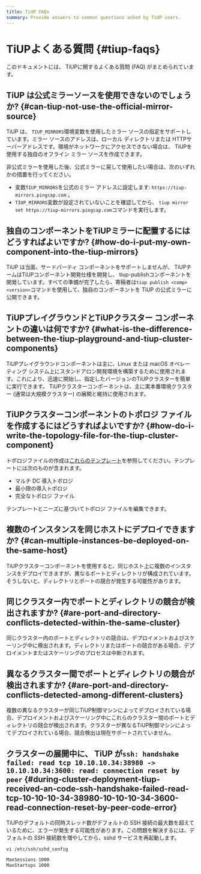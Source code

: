 ```yaml
---
title: TiUP FAQs
summary: Provide answers to common questions asked by TiUP users.
---
```


# TiUPよくある質問 {#tiup-faqs}

このドキュメントには、 TiUPに関するよくある質問 (FAQ) がまとめられています。

## TiUP は公式ミラーソースを使用できないのでしょうか? {#can-tiup-not-use-the-official-mirror-source}

TiUP は、 `TIUP_MIRRORS`環境変数を使用したミラー ソースの指定をサポートしています。ミラー ソースのアドレスは、ローカル ディレクトリまたは HTTPサーバーアドレスです。環境がネットワークにアクセスできない場合は、 TiUPを使用する独自のオフライン ミラー ソースを作成できます。

非公式ミラーを使用した後、公式ミラーに戻して使用したい場合は、次のいずれかの措置を行ってください。

-   変数`TIUP_MIRRORS`を公式のミラー アドレスに設定します: `https://tiup-mirrors.pingcap.com` 。
-   `TIUP_MIRRORS`変数が設定されていないことを確認してから、 `tiup mirror set https://tiup-mirrors.pingcap.com`コマンドを実行します。

## 独自のコンポーネントをTiUPミラーに配置するにはどうすればよいですか? {#how-do-i-put-my-own-component-into-the-tiup-mirrors}

TiUP は当面、サードパーティ コンポーネントをサポートしませんが、 TiUPチームはTiUPコンポーネント開発仕様を開発し、 tiup-publishコンポーネントを開発しています。すべての準備が完了したら、寄稿者は`tiup publish <comp> <version>`コマンドを使用して、独自のコンポーネントを TiUP の公式ミラーに公開できます。

## TiUPプレイグラウンドとTiUPクラスター コンポーネントの違いは何ですか? {#what-is-the-difference-between-the-tiup-playground-and-tiup-cluster-components}

TiUPプレイグラウンドコンポーネントは主に、Linux または macOS オペレーティング システム上にスタンドアロン開発環境を構築するために使用されます。これにより、迅速に開始し、指定したバージョンのTiUPクラスターを簡単に実行できます。 TiUPクラスターコンポーネントは、主に実本番環境クラスター (通常は大規模クラスター) の展開と維持に使用されます。

## TiUPクラスターコンポーネントのトポロジ ファイルを作成するにはどうすればよいですか? {#how-do-i-write-the-topology-file-for-the-tiup-cluster-component}

トポロジファイルの作成は[これらのテンプレート](https://github.com/pingcap/tiup/tree/master/embed/examples/cluster)を参照してください。テンプレートには次のものが含まれます。

-   マルチ DC 導入トポロジ
-   最小限の導入トポロジ
-   完全なトポロジ ファイル

テンプレートとニーズに基づいてトポロジ ファイルを編集できます。

## 複数のインスタンスを同じホストにデプロイできますか? {#can-multiple-instances-be-deployed-on-the-same-host}

TiUPクラスターコンポーネントを使用すると、同じホスト上に複数のインスタンスをデプロイできますが、異なるポートとディレクトリが構成されています。そうしないと、ディレクトリとポートの競合が発生する可能性があります。

## 同じクラスター内でポートとディレクトリの競合が検出されますか? {#are-port-and-directory-conflicts-detected-within-the-same-cluster}

同じクラスター内のポートとディレクトリの競合は、デプロイメントおよびスケーリング中に検出されます。ディレクトリまたはポートの競合がある場合、デプロイメントまたはスケーリングのプロセスは中断されます。

## 異なるクラスター間でポートとディレクトリの競合が検出されますか? {#are-port-and-directory-conflicts-detected-among-different-clusters}

複数の異なるクラスターが同じTiUP制御マシンによってデプロイされている場合、デプロイメントおよびスケーリング中にこれらのクラスター間のポートとディレクトリの競合が検出されます。クラスターが異なるTiUP制御マシンによってデプロイされている場合、競合検出は現在サポートされていません。

## クラスターの展開中に、 TiUP が<code>ssh: handshake failed: read tcp 10.10.10.34:38980 -&gt; 10.10.10.34:3600: read: connection reset by peer</code> {#during-cluster-deployment-tiup-received-an-code-ssh-handshake-failed-read-tcp-10-10-10-34-38980-10-10-10-34-3600-read-connection-reset-by-peer-code-error}

TiUPのデフォルトの同時スレッド数がデフォルトの SSH 接続の最大数を超えているために、エラーが発生する可能性があります。この問題を解決するには、デフォルトの SSH 接続数を増やしてから、sshd サービスを再起動します。

```shell
vi /etc/ssh/sshd_config
```

```bash
MaxSessions 1000
MaxStartups 1000
```
